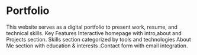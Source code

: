 # Portfolio
This website serves as a digital portfolio to present  work, resume, and technical skills.  Key Features Interactive homepage with intro,about and  Projects section.  Skills section categorized by tools and technologies  About Me section with education &amp; interests .Contact form with email integration.

